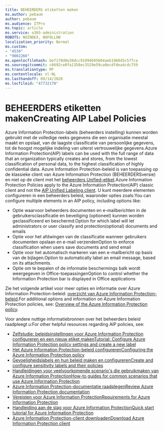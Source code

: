 ```yaml
---
title: BEHEERDERS etiketten maken
ms.author: pebaum
author: pebaum
ms.audience: ITPro
ms.topic: article
ms.service: o365-administration
ROBOTS: NOINDEX, NOFOLLOW
localization_priority: Normal
ms.custom:
- "4539"
- "9002266"
ms.openlocfilehash: bef170d8e38dcc91094b95604aeb1968d5c57fca
ms.sourcegitcommit: c6692ce0fa1358ec3529e59ca0ecdfdea4cdc759
ms.translationtype: MT
ms.contentlocale: nl-NL
ms.lasthandoff: 09/14/2020
ms.locfileid: "47732170"
---
```

# <a name="creating-aip-label-policies"></a><span data-ttu-id="d359c-102">BEHEERDERS etiketten maken</span><span class="sxs-lookup"><span data-stu-id="d359c-102">Creating AIP Label Policies</span></span>

<span data-ttu-id="d359c-103">Azure Information Protection-labels (beheerders instelling) kunnen worden gebruikt met de volledige reeks gegevens die een organisatie meestal maakt en opslaat, van de laagste classificatie van persoonlijke gegevens, tot de hoogst mogelijke indeling van uiterst vertrouwelijke gegevens.</span><span class="sxs-lookup"><span data-stu-id="d359c-103">Azure Information Protection(AIP) labels can be used with the full range of data that an organization typically creates and stores, from the lowest classification of personal data, to the highest classification of highly confidential data.</span></span> <span data-ttu-id="d359c-104">Azure Information Protection-beleid is van toepassing op de klassieke client van Azure Information Protection (BEHEERDERSversie) en niet op de client met het  [beheerders Unified-etiket](https://docs.microsoft.com/azure/information-protection/rms-client/unifiedlabelingclient-version-release-history).</span><span class="sxs-lookup"><span data-stu-id="d359c-104">Azure Information Protection Policies apply to the Azure Information Protection(AIP) classic client and not the  [AIP Unified Labeling client](https://docs.microsoft.com/azure/information-protection/rms-client/unifiedlabelingclient-version-release-history).</span></span> <span data-ttu-id="d359c-105">U kunt meerdere elementen configureren in een beheerders beleid, waaronder opties zoals:</span><span class="sxs-lookup"><span data-stu-id="d359c-105">You can configure multiple elements in an AIP policy, including options like:</span></span>

- <span data-ttu-id="d359c-106">Optie waarvoor beheerders documenten en e-mailberichten in de gebruikersclassificatie en beveiliging (optioneel) kunnen worden geclassificeerd en beschermd.</span><span class="sxs-lookup"><span data-stu-id="d359c-106">Option for which label will let administrators or user classify and protection(optional) documents and emails</span></span>
- <span data-ttu-id="d359c-107">Optie voor het afdwingen van de classificatie wanneer gebruikers documenten opslaan en e-mail verzenden</span><span class="sxs-lookup"><span data-stu-id="d359c-107">Option to enforce classification when users save documents and send email</span></span>
- <span data-ttu-id="d359c-108">Optie voor het automatisch markeren van een e-mailbericht op basis van de bijlagen.</span><span class="sxs-lookup"><span data-stu-id="d359c-108">Option to automatically label an email message, based on its attachments.</span></span>
- <span data-ttu-id="d359c-109">Optie om te bepalen of de informatie beschermings balk wordt weergegeven in Office-toepassingen</span><span class="sxs-lookup"><span data-stu-id="d359c-109">Option to control whether the Information Protection bar is displayed in Office applications</span></span>

<span data-ttu-id="d359c-110">Zie het volgende artikel voor meer opties en informatie over Azure Information Protection-beleid: [overzicht van Azure Information Protection-beleid](https://docs.microsoft.com/azure/information-protection/overview-policy).</span><span class="sxs-lookup"><span data-stu-id="d359c-110">For additional options and information on Azure Information Protection policies, see: [Overview of the Azure Information Protection policy](https://docs.microsoft.com/azure/information-protection/overview-policy).</span></span>  

<span data-ttu-id="d359c-111">Voor andere nuttige informatiebronnen over het beheerders beleid raadpleegt u:</span><span class="sxs-lookup"><span data-stu-id="d359c-111">For other helpful resources regarding AIP policies, see:</span></span>

- [<span data-ttu-id="d359c-112">Zelfstudie: beleidsinstellingen voor Azure Information Protection configureren en een nieuw etiket maken</span><span class="sxs-lookup"><span data-stu-id="d359c-112">Tutorial: Configure Azure Information Protection policy settings and create a new label</span></span>](https://docs.microsoft.com/azure/information-protection/infoprotect-quick-start-tutorial)  
- [<span data-ttu-id="d359c-113">Het Azure Information Protection-beleid configureren</span><span class="sxs-lookup"><span data-stu-id="d359c-113">Configuring the Azure Information Protection policy</span></span>](https://docs.microsoft.com/azure/information-protection/configure-policy)  
- [<span data-ttu-id="d359c-114">Gevoeligheidslabels en hun beleid maken en configureren</span><span class="sxs-lookup"><span data-stu-id="d359c-114">Create and configure sensitivity labels and their policies</span></span>](https://docs.microsoft.com/microsoft-365/compliance/create-sensitivity-labels)  
- [<span data-ttu-id="d359c-115">Handleidingen voor veelvoorkomende scenario's die gebruikmaken van Azure Information Protection</span><span class="sxs-lookup"><span data-stu-id="d359c-115">How-to guides for common scenarios that use Azure Information Protection</span></span>](https://docs.microsoft.com/azure/information-protection/how-to-guides)  
- [<span data-ttu-id="d359c-116">Azure Information Protection-documentatie raadplegen</span><span class="sxs-lookup"><span data-stu-id="d359c-116">Review Azure Information Protection documentation</span></span>](https://docs.microsoft.com/azure/information-protection/what-is-information-protection)  
- [<span data-ttu-id="d359c-117">Vereisten voor Azure Information Protection</span><span class="sxs-lookup"><span data-stu-id="d359c-117">Requirements for Azure Information Protection</span></span>](https://docs.microsoft.com/azure/information-protection/get-started/requirements)  
- [<span data-ttu-id="d359c-118">Handleiding aan de slag voor Azure Information Protection</span><span class="sxs-lookup"><span data-stu-id="d359c-118">Quick start tutorial for Azure Information Protection</span></span>](https://docs.microsoft.com/azure/information-protection/get-started/infoprotect-quick-start-tutorial)  
- [<span data-ttu-id="d359c-119">Azure Information Protection-client downloaden</span><span class="sxs-lookup"><span data-stu-id="d359c-119">Download Azure Information Protection client</span></span>](https://www.microsoft.com/download/details.aspx?id=53018)
